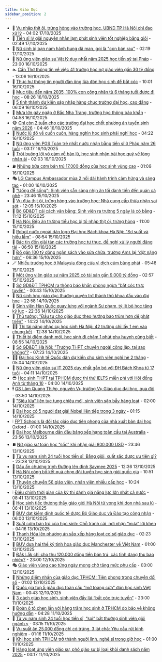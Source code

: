 ```yaml
---
title: Giáo Dục
sidebar_position: 2
---
```


<!-- dantri-giao-duc:START -->
- 🤡 [Vụ nhập thịt ôi, trứng hỏng vào trường học, UBND TP Hà Nội chỉ đạo xử lý](https://dantri.com.vn/giao-duc/vu-nhap-thit-oi-trung-hong-vao-truong-hoc-ubnd-tp-ha-noi-chi-dao-xu-ly-20251017103908559.htm) - 04:02 17/10/2025
- 🗽 [Tiến sĩ lý giải nguyên nhân lạm phát sinh viên tốt nghiệp bằng giỏi](https://dantri.com.vn/giao-duc/tien-si-ly-giai-nguyen-nhan-lam-phat-sinh-vien-tot-nghiep-bang-gioi-20251017063011368.htm) - 02:49 17/10/2025
- 🚦 [Nữ sinh bị bạn nam hành hung dã man, gọi là &quot;con bán rau&quot;](https://dantri.com.vn/giao-duc/nu-sinh-bi-ban-nam-hanh-hung-da-man-goi-la-con-ban-rau-20251017075749998.htm) - 02:19 17/10/2025
- 🌋 [Nữ ứng viên giáo sư Vật lý duy nhất năm 2025 học tiến sỹ tại Pháp](https://dantri.com.vn/giao-duc/nu-ung-vien-giao-su-vat-ly-duy-nhat-nam-2025-hoc-tien-sy-tai-phap-20251016121444594.htm) - 23:00 16/10/2025
- 🏊 [Cần Thơ thông tin về việc 41 trường học nợ giáo viên gần 30 tỷ đồng](https://dantri.com.vn/giao-duc/can-tho-thong-tin-ve-viec-41-truong-hoc-no-giao-vien-gan-30-ty-dong-20251016182416081.htm) - 13:09 16/10/2025
- 🎃 [Thực hư thông tin người đàn ông lừa đón học sinh để bắt cóc](https://dantri.com.vn/giao-duc/thuc-hu-thong-tin-nguoi-dan-ong-lua-don-hoc-sinh-de-bat-coc-20251016154129062.htm) - 10:01 16/10/2025
- 💄 [Mục tiêu đến năm 2035, 100% con công nhân từ 6 tháng tuổi được đi học](https://dantri.com.vn/giao-duc/muc-tieu-den-nam-2035-100-con-cong-nhan-tu-6-thang-tuoi-duoc-di-hoc-20251016150337729.htm) - 08:26 16/10/2025
- 🦅 [5 tỉnh thành dự kiến sáp nhập hàng chục trường đại học, cao đẳng](https://dantri.com.vn/giao-duc/5-tinh-thanh-du-kien-sap-nhap-hang-chuc-truong-dai-hoc-cao-dang-20251016110855895.htm) - 06:09 16/10/2025
- 🚦 [Mưa lớn gây ngập ở Bắc Nha Trang, trường học thông báo khẩn](https://dantri.com.vn/giao-duc/mua-lon-gay-ngap-o-bac-nha-trang-truong-hoc-thong-bao-khan-20251016114132741.htm) - 04:58 16/10/2025
- 🐵 [Chỉ còn 2 tuần cho các trường đại học chốt phương án tuyển sinh năm 2026](https://dantri.com.vn/giao-duc/chi-con-2-tuan-cho-cac-truong-dai-hoc-chot-phuong-an-tuyen-sinh-nam-2026-20251016111745409.htm) - 04:46 16/10/2025
- 🐘 [Nước lũ đổ về cuồn cuộn, hàng nghìn học sinh phải nghỉ học](https://dantri.com.vn/giao-duc/nuoc-lu-do-ve-cuon-cuon-hang-nghin-hoc-sinh-phai-nghi-hoc-20251016110849090.htm) - 04:22 16/10/2025
- 🦏 [Nữ ứng viên PGS Toán trẻ nhất nước nhận bằng tiến sĩ ở Pháp năm 26 tuổi](https://dantri.com.vn/giao-duc/nu-ung-vien-pgs-toan-tre-nhat-nuoc-nhan-bang-tien-si-o-phap-nam-26-tuoi-20251016092946342.htm) - 03:17 16/10/2025
- 💼 [Trót buông lời vô cảm về bão lũ, học sinh nhận bài học quý về lòng nhân ái](https://dantri.com.vn/giao-duc/trot-buong-loi-vo-cam-ve-bao-lu-hoc-sinh-nhan-bai-hoc-quy-ve-long-nhan-ai-20251016081525947.htm) - 02:03 16/10/2025
- ⛽️ [Những bữa cơm bán trú 17.000 đồng của học sinh vùng cao](https://dantri.com.vn/giao-duc/nhung-bua-com-ban-tru-17000-dong-cua-hoc-sinh-vung-cao-20251015205100467.htm) - 01:06 16/10/2025
- 🎭 [LG Campus Ambassador mùa 2 nối dài hành trình cảm hứng và sáng tạo](https://dantri.com.vn/giao-duc/lg-campus-ambassador-mua-2-noi-dai-hanh-trinh-cam-hung-va-sang-tao-20251015175132248.htm) - 01:00 16/10/2025
- 🎃 [&quot;Uống để sống&quot;: Sinh viên sẵn sàng nhịn ăn tối dành tiền đến quán cà phê](https://dantri.com.vn/giao-duc/uong-de-song-sinh-vien-san-sang-nhin-an-toi-danh-tien-den-quan-ca-phe-20251016063438614.htm) - 23:46 15/10/2025
- 🚀 [Vụ đưa thịt ôi, trứng hỏng vào trường học: Nhà cung cấp thừa nhận sai sót](https://dantri.com.vn/giao-duc/vu-dua-thit-oi-trung-hong-vao-truong-hoc-nha-cung-cap-thua-nhan-sai-sot-20251015185059885.htm) - 12:05 15/10/2025
- 👀 [Bộ GD&amp;ĐT cải cách văn bằng: Sinh viên ra trường 5 ngày là có bằng](https://dantri.com.vn/giao-duc/bo-gddt-cai-cach-van-bang-sinh-vien-ra-truong-5-ngay-la-co-bang-20251015180424927.htm) - 11:12 15/10/2025
- 🌝 [Hà Nội: Bếp ăn trường tiểu học bị tố nhập thịt ôi, trứng hỏng](https://dantri.com.vn/giao-duc/ha-noi-bep-an-truong-tieu-hoc-bi-to-nhap-thit-oi-trung-hong-20251015174036118.htm) - 11:00 15/10/2025
- 🤗 [Robot nước ngoài dán logo Đại học Bách khoa Hà Nội: &quot;Sơ suất và hiểu lầm&quot;](https://dantri.com.vn/giao-duc/robot-nuoc-ngoai-dan-logo-dai-hoc-bach-khoa-ha-noi-so-suat-va-hieu-lam-20251014231713962.htm) - 08:54 15/10/2025
- 🦄 [Bác tin đồn giải tán các trường học tư thục, đề nghị xử lý người đăng tải](https://dantri.com.vn/giao-duc/bac-tin-don-giai-tan-cac-truong-hoc-tu-thuc-de-nghi-xu-ly-nguoi-dang-tai-20251015134106410.htm) - 06:50 15/10/2025
- 🦍 [Đổ gần 100 tỷ đồng ngân sách vào sửa chữa, trường Ams lại “dột nặng hơn”](https://dantri.com.vn/giao-duc/do-gan-100-ty-dong-ngan-sach-vao-sua-chua-truong-ams-lai-dot-nang-hon-20251015130813087.htm) - 06:36 15/10/2025
- 🪄 [Nhiều trường học ở Malaysia đóng cửa vì dịch cúm bùng phát](https://dantri.com.vn/giao-duc/nhieu-truong-hoc-o-malaysia-dong-cua-vi-dich-cum-bung-phat-20251015114338833.htm) - 05:48 15/10/2025
- 🦆 [Một ứng viên giáo sư năm 2025 có tài sản gần 9.000 tỷ đồng](https://dantri.com.vn/giao-duc/mot-ung-vien-giao-su-nam-2025-co-tai-san-gan-9000-ty-dong-20251015093938279.htm) - 02:57 15/10/2025
- 🚀 [Sở GD&amp;ĐT TPHCM ra thông báo khẩn phòng ngừa &quot;bắt cóc trực tuyến&quot;](https://dantri.com.vn/giao-duc/so-gddt-tphcm-ra-thong-bao-khan-phong-ngua-bat-coc-truc-tuyen-20251015072625888.htm) - 00:43 15/10/2025
- 🦒 [Nữ sinh học giáo dục thường xuyên trở thành thủ khoa đầu vào đại học](https://dantri.com.vn/giao-duc/nu-sinh-hoc-giao-duc-thuong-xuyen-tro-thanh-thu-khoa-dau-vao-dai-hoc-20251015000306372.htm) - 22:58 14/10/2025
- 🤡 [Sinh viên Hàn Quốc quay lưng với ngành Sư phạm, tỷ lệ bỏ học tăng kỷ lục](https://dantri.com.vn/giao-duc/sinh-vien-han-quoc-quay-lung-voi-nganh-su-pham-ty-le-bo-hoc-tang-ky-luc-20251014224153622.htm) - 22:36 14/10/2025
- 🤔 [Thủ tướng: &quot;Đầu tư cho giáo dục theo hướng bao trùm hơn để phát triển&quot;](https://dantri.com.vn/giao-duc/thu-tuong-dau-tu-cho-giao-duc-theo-huong-bao-trum-hon-de-phat-trien-20251014194636942.htm) - 14:22 14/10/2025
- 🧑‍💻 [Thi tài năng nhạc cụ học sinh Hà Nội: 42 trường chỉ lấy 1 em vào chung kết](https://dantri.com.vn/giao-duc/thi-tai-nang-nhac-cu-hoc-sinh-ha-noi-42-truong-chi-lay-1-em-vao-chung-ket-20251014192344697.htm) - 12:38 14/10/2025
- 🤡 [Thiết bị điểm danh mới, học sinh đi chậm 1 phút phụ huynh cũng biết](https://dantri.com.vn/giao-duc/thiet-bi-diem-danh-moi-hoc-sinh-di-cham-1-phut-phu-huynh-cung-biet-20251014143755901.htm) - 08:55 14/10/2025
- 🧠 [Sở GD&amp;ĐT Hà Nội: &quot;Trường THPT chuyên ngoài công lập, tại sao không&quot;?](https://dantri.com.vn/giao-duc/so-gddt-ha-noi-truong-thpt-chuyen-ngoai-cong-lap-tai-sao-khong-20251014140431335.htm) - 07:23 14/10/2025
- 🧑‍💻 [Đại học Kinh tế Quốc dân dự kiến cho sinh viên nghỉ hè 2 tháng](https://dantri.com.vn/giao-duc/dai-hoc-kinh-te-quoc-dan-du-kien-cho-sinh-vien-nghi-he-2-thang-20251014112943519.htm) - 05:04 14/10/2025
- 🧠 [Nữ ứng viên giáo sư IT 2025 duy nhất gắn bó với ĐH Bách Khoa từ 17 tuổi](https://dantri.com.vn/giao-duc/nu-ung-vien-giao-su-it-2025-duy-nhat-gan-bo-voi-dh-bach-khoa-tu-17-tuoi-20251014104241990.htm) - 04:11 14/10/2025
- 😎 [Học sinh THPT tại TPHCM được thi thử IELTS miễn phí với Hội đồng Anh từ tháng 10](https://dantri.com.vn/giao-duc/hoc-sinh-thpt-tai-tphcm-duoc-thi-thu-ielts-mien-phi-voi-hoi-dong-anh-tu-thang-10-20251014104213711.htm) - 04:00 14/10/2025
- 🕴 [GS Lâm Quang Thiệp, nguyên Vụ trưởng Vụ Giáo dục đại học, qua đời](https://dantri.com.vn/giao-duc/gs-lam-quang-thiep-nguyen-vu-truong-vu-giao-duc-dai-hoc-qua-doi-20251014103549903.htm) - 03:50 14/10/2025
- 🧠 [&quot;Siêu lừa&quot; liên tục tung chiêu mới, sinh viên sập bẫy hàng loạt](https://dantri.com.vn/giao-duc/sieu-lua-lien-tuc-tung-chieu-moi-sinh-vien-sap-bay-hang-loat-20251013003936898.htm) - 02:00 14/10/2025
- 🚀 [Đại học có 5 người đạt giải Nobel liên tiếp trong 3 ngày](https://dantri.com.vn/giao-duc/dai-hoc-co-5-nguoi-dat-giai-nobel-lien-tiep-trong-3-ngay-20251014070104662.htm) - 01:15 14/10/2025
- 🕯 [FPT Schools là đối tác giáo dục tiên phong của nhà xuất bản đại học Oxford](https://dantri.com.vn/giao-duc/fpt-schools-la-doi-tac-giao-duc-tien-phong-cua-nha-xuat-ban-dai-hoc-oxford-20251013213813821.htm) - 01:00 14/10/2025
- 🧰 [Đại học Melbourne dẫn đầu bảng xếp hạng toàn cầu tại Australia](https://dantri.com.vn/giao-duc/dai-hoc-melbourne-dan-dau-bang-xep-hang-toan-cau-tai-australia-20251013225322719.htm) - 23:56 13/10/2025
- ⛽️ [Nữ giáo sư toán học “sốc” khi nhận giải 800.000 USD](https://dantri.com.vn/giao-duc/nu-giao-su-toan-hoc-soc-khi-nhan-giai-800000-usd-20251014064551379.htm) - 23:46 13/10/2025
- 🤖 [Từ vụ nam sinh 24 tuổi học tiến sĩ: Bằng giỏi, xuất sắc được ưu tiên gì?](https://dantri.com.vn/giao-duc/tu-vu-nam-sinh-24-tuoi-hoc-tien-si-bang-gioi-xuat-sac-duoc-uu-tien-gi-20251013171259253.htm) - 23:28 13/10/2025
- 🦍 [Dấu ấn chương trình Đường lên đỉnh Saymee 2025](https://dantri.com.vn/giao-duc/dau-an-chuong-trinh-duong-len-dinh-saymee-2025-20251013172625618.htm) - 12:36 13/10/2025
- 🐘 [Hà Nội công bố kết quả chọn đội tuyển học sinh giỏi quốc gia](https://dantri.com.vn/giao-duc/ha-noi-cong-bo-ket-qua-chon-doi-tuyen-hoc-sinh-gioi-quoc-gia-20251013174323901.htm) - 10:51 13/10/2025
- 🌊 [Thuyên chuyển 56 giáo viên, nhân viên nhiều cấp học](https://dantri.com.vn/giao-duc/thuyen-chuyen-56-giao-vien-nhan-vien-nhieu-cap-hoc-20251013160152077.htm) - 10:24 13/10/2025
- 🕯 [Điều chỉnh thời gian của kỳ thi đánh giá năng lực lớn nhất cả nước](https://dantri.com.vn/giao-duc/dieu-chinh-thoi-gian-cua-ky-thi-danh-gia-nang-luc-lon-nhat-ca-nuoc-20251013152827229.htm) - 08:41 13/10/2025
- 🐎 [Học sinh tiếc thương thầy giáo giỏi Hà Nội tử vong khi dọn nhà sau lũ](https://dantri.com.vn/giao-duc/hoc-sinh-tiec-thuong-thay-giao-gioi-ha-noi-tu-vong-khi-don-nha-sau-lu-20251013122601724.htm) - 06:41 13/10/2025
- 🐻 [BUV đạt kiểm định quốc tế được Bộ Giáo dục và Đào tạo công nhận](https://dantri.com.vn/giao-duc/buv-dat-kiem-dinh-quoc-te-duoc-bo-giao-duc-va-dao-tao-cong-nhan-20251012212714157.htm) - 06:00 13/10/2025
- 🐎 [Suất cơm bán trú của học sinh: Chỗ tranh cãi, nơi nhận “mưa” lời khen](https://dantri.com.vn/giao-duc/suat-com-ban-tru-cua-hoc-sinh-cho-tranh-cai-noi-nhan-mua-loi-khen-20251013102454465.htm) - 04:16 13/10/2025
- 🫣 [Thanh Hóa lên phương án sắp xếp hàng loạt cơ sở giáo dục](https://dantri.com.vn/giao-duc/thanh-hoa-len-phuong-an-sap-xep-hang-loat-co-so-giao-duc-20251012182945196.htm) - 02:23 13/10/2025
- 🤭 [BUV đưa hai thế kỷ tinh hoa giáo dục Manchester về Việt Nam](https://dantri.com.vn/giao-duc/buv-dua-hai-the-ky-tinh-hoa-giao-duc-manchester-ve-viet-nam-20251012221124883.htm) - 01:00 13/10/2025
- 🥳 [Đắk Lắk chỉ cho thu 120.000 đồng tiền bán trú, các tỉnh đang thu bao nhiêu?](https://dantri.com.vn/giao-duc/dak-lak-chi-cho-thu-120000-dong-tien-ban-tru-cac-tinh-dang-thu-bao-nhieu-20251012203629123.htm) - 23:00 12/10/2025
- 🎭 [Giáo viên vùng cao từng ngày mong chờ tăng mức phụ cấp](https://dantri.com.vn/giao-duc/giao-vien-vung-cao-tung-ngay-mong-cho-tang-muc-phu-cap-20251012091731866.htm) - 03:00 12/10/2025
- 🥸 [Những điểm nhấn của giáo dục TPHCM: Tiên phong trong chuyển đổi số](https://dantri.com.vn/giao-duc/nhung-diem-nhan-cua-giao-duc-tphcm-tien-phong-trong-chuyen-doi-so-20251011173959634.htm) - 01:02 12/10/2025
- 🦣 [Quốc gia top 5 giáo dục toàn cầu “mở toang cửa&quot; đón học sinh Việt Nam](https://dantri.com.vn/giao-duc/quoc-gia-top-5-giao-duc-toan-cau-mo-toang-cua-don-hoc-sinh-viet-nam-20251011222200895.htm) - 00:43 12/10/2025
- 🤔 [3 cách giúp học sinh, sinh viên đẩy lùi “bắt cóc trực tuyến”](https://dantri.com.vn/giao-duc/3-cach-giup-hoc-sinh-sinh-vien-day-lui-bat-coc-truc-tuyen-20251011183510248.htm) - 23:00 11/10/2025
- 🦣 [Đoàn ô tô chen lấn với hàng trăm học sinh ở TPHCM do bảo vệ không hướng dẫn](https://dantri.com.vn/giao-duc/doan-o-to-chen-lan-voi-hang-tram-hoc-sinh-o-tphcm-do-bao-ve-khong-huong-dan-20251010220038502.htm) - 04:28 11/10/2025
- 🐲 [Từ vụ nam sinh 24 tuổi học tiến sĩ, “soi” bất thường sinh viên giỏi ngành y](https://dantri.com.vn/giao-duc/tu-vu-nam-sinh-24-tuoi-hoc-tien-si-soi-bat-thuong-sinh-vien-gioi-nganh-y-20251011074810983.htm) - 03:15 11/10/2025
- 🔭 [Vụ suất ăn 25.000 đồng chỉ có trứng, 3 lát chả: Yêu cầu rút kinh nghiệm](https://dantri.com.vn/giao-duc/vu-suat-an-25000-dong-chi-co-trung-3-lat-cha-yeu-cau-rut-kinh-nghiem-20251010220626522.htm) - 01:16 11/10/2025
- 🥷 [Khi học sinh TPHCM trở thành người lính, nghệ sĩ trong giờ học](https://dantri.com.vn/giao-duc/khi-hoc-sinh-tphcm-tro-thanh-nguoi-linh-nghe-si-trong-gio-hoc-20251010165847909.htm) - 01:00 11/10/2025
- 🎊 [Hàng loạt ứng viên giáo sư, phó giáo sư bị loại khỏi danh sách năm 2025](https://dantri.com.vn/giao-duc/hang-loat-ung-vien-giao-su-pho-giao-su-bi-loai-khoi-danh-sach-nam-2025-20251011060919107.htm) - 00:17 11/10/2025<!-- dantri-giao-duc:END -->
